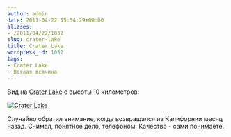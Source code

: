 ```yaml
---
author: admin
date: 2011-04-22 15:54:29+00:00
aliases:
- /2011/04/22/1032
slug: crater-lake
title: Crater Lake
wordpress_id: 1032
tags:
- Crater Lake
- Всякая всячина
---
```


Вид на [Crater Lake](http://en.wikipedia.org/wiki/Crater_Lake) с высоты 10 километров:

[![Crater Lake](/2011/04/crater_lake-300x198.jpg)](/2011/04/crater_lake.jpg)

Случайно обратил внимание, когда возвращался из Калифорнии месяц назад. Снимал, понятное дело, телефоном. Качество - сами понимаете.
